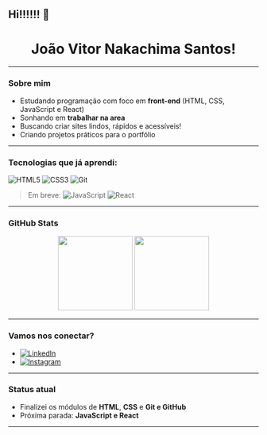 ## Hi!!!!!! 👋
<h1 align="center">João Vitor Nakachima Santos!</h1>

---

### Sobre mim

- Estudando programação com foco em **front-end** (HTML, CSS, JavaScript e React)
- Sonhando em **trabalhar na area**
- Buscando criar sites lindos, rápidos e acessíveis!
- Criando projetos práticos para o portfólio

---

### Tecnologias que já aprendi:

![HTML5](https://img.shields.io/badge/HTML5-E34F26?style=for-the-badge&logo=html5&logoColor=white)
![CSS3](https://img.shields.io/badge/CSS3-1572B6?style=for-the-badge&logo=css3&logoColor=white)
![Git](https://img.shields.io/badge/Git-F05032?style=for-the-badge&logo=git&logoColor=white)

> Em breve:
> ![JavaScript](https://img.shields.io/badge/JavaScript-F7DF1E?style=for-the-badge&logo=javascript&logoColor=black)
> ![React](https://img.shields.io/badge/React-20232A?style=for-the-badge&logo=react&logoColor=61DAFB)

---

### GitHub Stats

<p align="center">
  <img src="https://github-readme-stats.vercel.app/api?username=jvnakachima-dev&show_icons=true&theme=mindinight-purple" height="150"/>
  <img src="https://github-readme-stats.vercel.app/api/top-langs/?username=jvnakachima-dev&layout=compact&theme=mindinight-purple" height="150"/>


</p>

---

### Vamos nos conectar?

- [![LinkedIn](https://img.shields.io/badge/-LinkedIn-%230077B5?style=for-the-badge&logo=linkedin&logoColor=white)](https://www.linkedin.com/in/jv-nakachima/)
- [![Instagram](https://img.shields.io/badge/-Instagram-%23E4405F?style=for-the-badge&logo=instagram&logoColor=white)](https://www.instagram.com/jv_nakachima/)

---

### Status atual

- Finalizei os módulos de **HTML**, **CSS** e **Git e GitHub**
- Próxima parada: **JavaScript e React**

---
